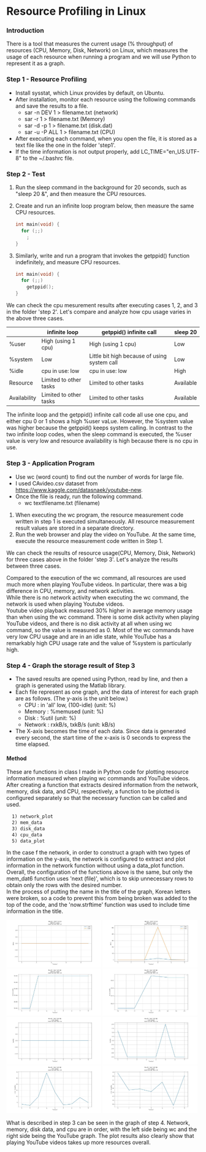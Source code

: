 # Resource Profiling in Linux

### Introduction

There is a tool that measures the current usage (% throughput) of resources (CPU, Memory, Disk, Network) on Linux, which measures the usage of each resource when running a program and we will use Python to represent it as a graph.

### Step 1 - Resource Profiling

* Install sysstat, which Linux provides by default, on Ubuntu.
* After installation, monitor each resource using the following commands and save the results to a file.
  - sar -n DEV 1 > filename.txt (network)
  - sar -r 1 > filename.txt (Memory)
  - sar -d -p 1 > filename.txt (disk.dat)
  - sar -u -P ALL 1 > filename.txt (CPU)
* After executing each command, when you open the file, it is stored as a text file like the one in the folder 'step1'.
* If the time information is not output properly, add LC_TIME="en_US.UTF-8" to the ~/.bashrc file.

### Step 2 - Test 

1. Run the sleep command in the background for 20 seconds, such as "sleep 20 &", and then measure the CPU resources.
2. Create and run an infinite loop program below, then measure the same CPU resources.
   ```c
   int main(void) {
     for (;;)
       ;
   }
   ```
   
3. Similarly, write and run a program that invokes the getppid() function indefinitely, and measure CPU resources.   
   ```c
   int main(void) {
     for (;;)
       getppid();
   }
   ```
   
We can check the cpu mesurement results after executing cases 1, 2, and 3 in the folder 'step 2'. Let's compare and analyze how cpu usage varies in the above three cases.

|              |    infinite loop       | getppid() infinite call                      | sleep 20  |
|--------------|------------------------|----------------------------------------------|-----------|
| %user        | High (using 1 cpu)     | High (using 1 cpu)                           | Low       |
| %system      | Low                    | Little bit high because of using system call | Low       |
| %idle        | cpu in use: low        | cpu in use: low                              | High      |
| Resource     | Limited to other tasks | Limited to other tasks                       | Available |
| Availability | Limited to other tasks | Limited to other tasks                       | Available |
   
The infinite loop and the getppid() infinite call code all use one cpu, and either cpu 0 or 1 shows a high %user vaLue. However, the %system value was higher because the getppid() keeps system calling.
In contrast to the two infinite loop codes, when the sleep command is executed, the %user value is very low and resource availability is high because there is no cpu in use.

### Step 3 - Application Program

* Use wc (word count) to find out the number of words for large file.
* I used CAvideo.csv dataset from <https://www.kaggle.com/datasnaek/youtube-new>.
* Once the file is ready, run the following command.
  + wc textfilename.txt (filename)
   
1. When executing the wc program, the resource measurement code written in step 1 is executed simultaneously. All resource measurement result values are stored in a separate directory.
2. Run the web browser and play the video on YouTube. At the same time, execute the resource measurement code written in Step 1.
   
We can check the results of resource usage(CPU, Memory, Disk, Network) for three cases above in the folder 'step 3'. Let's analyze the results between three cases.

Compared to the execution of the wc command, all resources are used much more when playing YouTube videos. In particular, there was a big difference in CPU, memory, and network activities.   
While there is no network activity when executing the wc command, the network is used when playing Youtube videos.   
Youtube video playback measured 30% higher in average memory usage than when using the wc command.
There is some disk activity when playing YouTube videos, and there is no disk activity at all when using wc command, so the value is measured as 0. Most of the wc commands have very low CPU usage and are in an idle state, while YouTube has a remarkably high CPU usage rate and the value of %system is particularly high.
   
### Step 4 - Graph the storage result of Step 3 

+ The saved results are opened using Python, read by line, and then a graph is generated using the Matlab library.
+ Each file represent as one graph, and the data of interest for each graph are as follows. (The y-axis is the unit below.)
  - CPU : in 'all' low, (100-idle) (unit: %)
  - Memory : %memused (unit: %)
  - Disk : %util (unit: %)
  - Network : rxkB/s, txkB/s (unit: kB/s)
+ The X-axis becomes the time of each data. Since data is generated every second, the start time of the x-axis is 0 seconds to express the time elapsed.
   
#### Method

These are functions in class I made in Python code for plotting resource information measured when playing wc commands and YouTube videos. After creating a function that extracts desired information from the network, memory, disk data, and CPU, respectively, a function to be plotted is configured separately so that the necessary function can be called and used.

      1) network_plot
      2) mem_data
      3) disk_data
      4) cpu_data
      5) data_plot

In the case f the network, in order to construct a graph with two types of information on the y-axis, the network is configured to extract and plot information in the network function without using a data_plot function.   
Overall, the configuration of the functions above is the same, but only the mem_dat6 function uses 'next (file)', which is to skip unnecessary rows to obtain only the rows with the desired number.   
In the process of putting the name in the title of the graph, Korean letters were broken, so a code to prevent this from being broken was added to the top of the code, and the 'now.strftime' function was used to include time information in the title.

<p float="left">
   <img src="https://github.com/SeogyeongHwang/Project/blob/ee138d53ac29d2f667f1f551a96a90f411899e9c/Data_Analysis/Resource%20profiling/Plots/Plot_networkWC.jpg" width="49%" height="49%">
   <img src="https://github.com/SeogyeongHwang/Project/blob/ee138d53ac29d2f667f1f551a96a90f411899e9c/Data_Analysis/Resource%20profiling/Plots/Plot_networkYoutube.jpg" width="49%" height="49%">
  <img src="https://github.com/SeogyeongHwang/Project/blob/bfb7df2c2ffc77e507cb1a6088b52f7dbc9b9380/Data_Analysis/Resource%20profiling/Plots/Plot_memWC.jpg" width="49%" height="49%">
   <img src="https://github.com/SeogyeongHwang/Project/blob/bfb7df2c2ffc77e507cb1a6088b52f7dbc9b9380/Data_Analysis/Resource%20profiling/Plots/Plot_memYoutube.jpg" width="49%" height="49%">
  <img src="https://github.com/SeogyeongHwang/Project/blob/bfb7df2c2ffc77e507cb1a6088b52f7dbc9b9380/Data_Analysis/Resource%20profiling/Plots/Plot_diskWC.jpg" width="49%" height="49%">
   <img src="https://github.com/SeogyeongHwang/Project/blob/bfb7df2c2ffc77e507cb1a6088b52f7dbc9b9380/Data_Analysis/Resource%20profiling/Plots/Plot_diskYoutube.jpg" width="49%" height="49%">
  <img src="https://github.com/SeogyeongHwang/Project/blob/bfb7df2c2ffc77e507cb1a6088b52f7dbc9b9380/Data_Analysis/Resource%20profiling/Plots/Plot_cpuWC.jpg" width="49%" height="49%">
   <img src="https://github.com/SeogyeongHwang/Project/blob/bfb7df2c2ffc77e507cb1a6088b52f7dbc9b9380/Data_Analysis/Resource%20profiling/Plots/Plot_cpuYoutube.jpg" width="49%" height="49%">
   </p>

What is described in step 3 can be seen in the graph of step 4. Network, memory, disk data, and cpu are in order, with the left side being wc and the right side being the YouTube graph. The plot results also clearly show that playing YouTube videos takes up more resources overall.

   

